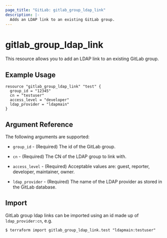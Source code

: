 ```yaml
---
page_title: "GitLab: gitlab_group_ldap_link"
description: |-
  Adds an LDAP link to an existing GitLab group.
---
```


# gitlab\_group\_ldap\_link

This resource allows you to add an LDAP link to an existing GitLab group.

## Example Usage

```hcl
resource "gitlab_group_ldap_link" "test" {
  group_id = "12345"
  cn = "testuser"
  access_level = "developer"
  ldap_provider = "ldapmain"
}
```

## Argument Reference

The following arguments are supported:

* `group_id` - (Required) The id of the GitLab group.

* `cn` - (Required) The CN of the LDAP group to link with.

* `access_level` - (Required) Acceptable values are: guest, reporter, developer, maintainer, owner.

* `ldap_provider` - (Required) The name of the LDAP provider as stored in the GitLab database.

## Import

GitLab group ldap links can be imported using an id made up of `ldap_provider:cn`, e.g.

```
$ terraform import gitlab_group_ldap_link.test "ldapmain:testuser"
```
